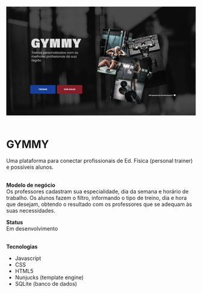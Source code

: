 
![landingPage](apresentacaoGit.png)
</br>
</br>

# GYMMY
Uma plataforma para conectar profissionais de Ed. Física (personal trainer) e possíveis alunos.</br></br>

**Modelo de negócio** </br>
Os professores cadastram sua especialidade, dia da semana e horário de trabalho. 
Os alunos fazem o filtro, informando o tipo de treino, dia e hora que desejam, obtendo o resultado com os professores que se adequam às suas necessidades.

**Status** </br>
Em desenvolvimento 
</br>
</br>

**Tecnologias**</br>
- Javascript
- CSS
- HTML5
- Nunjucks (template engine)
- SQLite (banco de dados)
